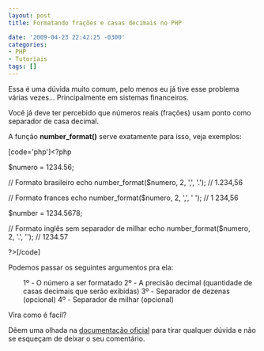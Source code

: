 ```yaml
---
layout: post
title: Formatando frações e casas decimais no PHP

date: '2009-04-23 22:42:25 -0300'
categories:
- PHP
- Tutoriais
tags: []
---
```

<p>Essa é uma dúvida muito comum, pelo menos eu já tive esse problema várias vezes... Principalmente em sistemas financeiros.</p>
<p>Você já deve ter percebido que números reais (frações) usam ponto como separador de casa decimal.</p>
<p>A função <strong>number_format()</strong> serve exatamente para isso, veja exemplos:</p>

[code='php']<?php</p>
<p>$numero = 1234.56;</p>
<p>// Formato brasileiro
echo number_format($numero, 2, ',', '.');
// 1.234,56</p>
<p>// Formato frances
echo number_format($numero, 2, ',', ' ');
// 1 234,56</p>
<p>$number = 1234.5678;</p>
<p>// Formato inglês sem separador de milhar
echo number_format($numero, 2, '.', '');
// 1234.57</p>
<p>?>[/code]

<p>Podemos passar os seguintes argumentos pra ela:</p>
<p style="padding-left: 30px;">1º - O número a ser formatado
2º - A precisão decimal (quantidade de casas decimais que serão exibidas)
3º - Separador de dezenas (opcional)
4º - Separador de milhar (opcional)</p>
<p>Vira como é facil?</p>
<p>Dêem uma olhada na <a href="http://www.php.net/manual/pt_BR/function.number-format.php" target="_blank">documentação oficial</a> para tirar qualquer dúvida e não se esqueçam de deixar o seu comentário.</p>
